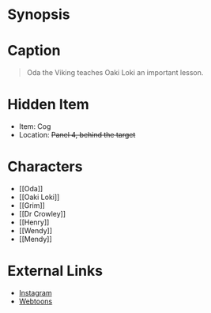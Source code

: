 # Synopsis


# Caption
> Oda the Viking teaches Oaki Loki an important lesson.

# Hidden Item
* Item: Cog
* Location: <strike>Panel 4, behind the target</strike>

# Characters
* [[Oda]]
* [[Oaki Loki]]
* [[Grim]]
* [[Dr Crowley]]
* [[Henry]]
* [[Wendy]]
* [[Mendy]]

# External Links
* [Instagram](https://www.instagram.com/p/B8PxI5jDc7m/)
* [Webtoons](https://www.webtoons.com/en/challenge/twistwood-tales/28-oda-the-viking-girl-/viewer?title_no=344740&episode_no=31)